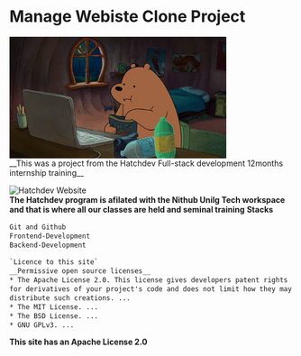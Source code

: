 # Manage Webiste Clone Project 

<img src="https://github.com/darsaveli/Mariam/blob/main/1479814528_webarebears.gif" width="385px" align="center">
</br>
__This was a project from the Hatchdev Full-stack development 12months internship training__

![Hatchdev Website](https://nithub.unilag.edu.ng/hatchdev/)
</br>
__The Hatchdev program is afilated with the Nithub Unilg Tech workspace and that is where all our classes are held and seminal training__
**Stacks**
```
Git and Github
Frontend-Development
Backend-Development
```

~~~~
`Licence to this site`
__Permissive open source licenses__
* The Apache License 2.0. This license gives developers patent rights for derivatives of your project's code and does not limit how they may distribute such creations. ...
* The MIT License. ...
* The BSD License. ...
* GNU GPLv3. ...
~~~~
**This site has an Apache License 2.0**
